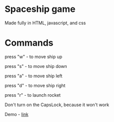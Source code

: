 # Spaceship game
Made fully in HTML, javascript, and css

# Commands
press "w" - to move ship up

press "s" - to move ship down

press "a" - to move ship left

press "d" - to move ship right

press "r" - to launch rocket

Don't turn on the CapsLock, because it won't work

Demo - [link](https://abhineetraj1.github.io/rocket-game/)
